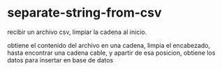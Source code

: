 # separate-string-from-csv
recibir un archivo csv, limpiar la cadena al inicio.

obtiene el contenido del archivo en una cadena, limpia el encabezado, hasta encontrar una cadena cable, y apartir de esa posicion, obtiene los datos para insertar en base de datos
